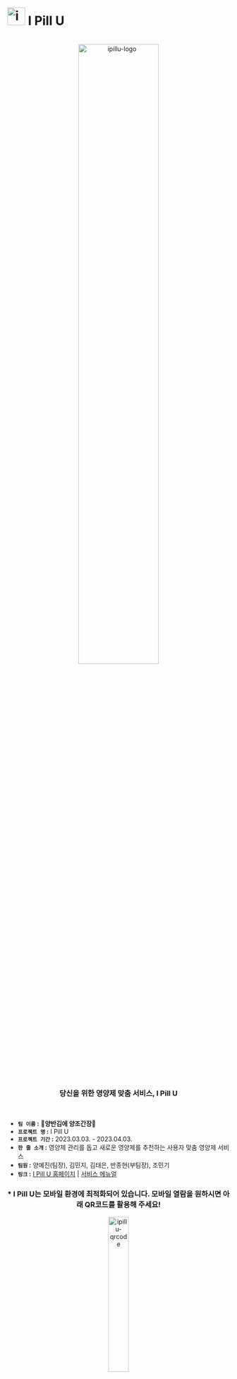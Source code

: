 <h1>
  <img width="40px" src="https://user-images.githubusercontent.com/77859683/228727338-a7859126-bdf5-4d9e-aeff-c8dd56296b88.png" alt="ipillu-logo" style="margin-bottom:-7px">
  <span>I Pill U</span>
</h1>

<br/>
<div  align="center">
  <img width="60%" src="https://user-images.githubusercontent.com/77859683/228727366-e4bb41d5-e111-442f-b0af-ac550bd41dc6.png" alt="ipillu-logo">
</div>
<h3 align="center">당신을 위한 영양제 맞춤 서비스, I Pill U</h3>
</br>

- **`팀 이름` :** **🍙양반김에 양조간장🥢**
- **`프로젝트 명` :** I Pill U
- **`프로젝트 기간` :** 2023.03.03. - 2023.04.03.
- **`한 줄 소개` :** 영양제 관리를 돕고 새로운 영양제를 추천하는 사용자 맞춤 영양제 서비스
- **`팀원` :** 양예진(팀장), 김민지, 김태은, 반종현(부팀장), 조민기
- **`링크` :** [I Pill U 홈페이지](http://bucket-for-main13.s3-website.ap-northeast-2.amazonaws.com) | [서비스 메뉴얼](https://drive.google.com/file/d/1yzOMx5NTbo7W8sjl1KdhyVBO08Z_EuJ9/view?usp=share_link)
<div align="center">
  <h3>* I Pill U는 모바일 환경에 최적화되어 있습니다. 모바일 열람을 원하시면 아래 QR코드를 활용해 주세요!</h3>
  <img width="30%" src="https://user-images.githubusercontent.com/77859683/228735304-2b2d382b-a808-44ed-a179-205e4b937ddc.png" alt="ipillu-qrcode">
</div>

<br/>

## :bulb: Intro
<h3>영양제 종류, 복용법, 유통기한...일일이 기억하기 너무 복잡하다:face_with_spiral_eyes: 손쉽게 관리할 수 있는 방법 없을까?</h3>


- 나만의 **영양제 달력**으로 꼼꼼하게 정리하는 영양제 일정
- 필요한 영양제는 **추천**받고 새로운 영양제 **검색**까지
- 복용 중인 **영양제**와 **약**은 한 페이지에서 손쉽게 관리

<br/>

## :family: 팀원 소개

| [양예진<br>(FE, 팀장)](https://github.com/yjyaang) | [김민지<br>(FE)](https://github.com/JOAAAAAAAAAAA) | [김태은<br>(FE)](https://github.com/10xc) | [반종현<br>(BE, 부팀장)](https://github.com/JONGHYUNVAN) | [조민기<br>(BE)](https://github.com/SEB-BE-42-mkcho) | 
| :---: | :---: | :---: | :---: | :---: |
| <img alt="양예진" src="https://user-images.githubusercontent.com/77859683/228738032-26654b73-fef7-47c6-a301-44ce48593257.png" height="150"> | <img alt="김민지" src="https://user-images.githubusercontent.com/77859683/228738461-5a3dbe9a-a78c-4ada-81b3-f8dcc9a7af5e.png" height="150"> | <img alt="김태은" src="https://user-images.githubusercontent.com/77859683/228740344-c8a32f16-5b3f-4167-b6e3-85c4aed5512c.png" height="150" style=""> | <img alt="반종현" src="https://user-images.githubusercontent.com/77859683/228738489-e17bf780-db54-4bf4-b91b-9a9e92067d5d.png" height="150"> | <img alt="조민기" src="https://user-images.githubusercontent.com/77859683/228738494-3630891b-2d8f-49a7-ab43-c812144ed802.png" height="150"> |
|<p align="left">- (웹) 좌측 소개 페이지<br/>- 시작 페이지<br/>- 유저 정보 CRU<br/>- 영양제 추천 페이지<br/>- 영양제 검색 페이지<br/>- 토큰 만료 검증 함수<br/></p> |<p align="left">- 알약 관리 페이지<br/>- 데이터 생성 페이지<br/>- 영양제CRUD<br/>- fitlering&sorting<br/>- 바코드 인식 후<br/>자동 입력<br/></p>|<p align="left">- 회원가입 페이지<br/>- 로그인 페이지<br/>- 캘린더 페이지<br/>  (캘린더/타임라인)<br/></p>|<p align="left">- Spring security<br/>  - JWT<br/>- User, Detail,<br/> Supplement,<br/>Concern<br/>DetailSupplement<br/>CRUD 및<br/>연관관계 매핑<br/>- NaverOpenApi <br/>Controller<br/></p>|<p align="left">- Concern CRU<br/>- NaverOpenAPI적용<br/></p>|
<br/>

## :computer: 기술 스택

### 공통
<img src="https://img.shields.io/badge/Git-F05032?style=for-the-badge&logo=Git&logoColor=white"> <img src="https://img.shields.io/badge/Github-181717?style=for-the-badge&logo=Github&logoColor=white"> <img src="https://img.shields.io/badge/Discord-5865F2?style=for-the-badge&logo=Discord&logoColor=white"> <img src="https://img.shields.io/badge/Notion-000000?style=for-the-badge&logo=Notion&logoColor=white"> <img src="https://img.shields.io/badge/Figma-F24E1E?style=for-the-badge&logo=Figma&logoColor=white">

### Frontend
<img src="https://img.shields.io/badge/HTML5-E34F26?style=for-the-badge&logo=HTML5&logoColor=white"> <img src="https://img.shields.io/badge/CSS3-1572B6?style=for-the-badge&logo=CSS3&logoColor=white"> <img src="https://img.shields.io/badge/JAVASCRIPT-F7DF1E?style=for-the-badge&logo=JAVASCRIPT&logoColor=white"> <img src="https://img.shields.io/badge/REACT-61DAFB?style=for-the-badge&logo=REACT&logoColor=black"> <img src="https://img.shields.io/badge/styled components-DB7093?style=for-the-badge&logo=styled-components&logoColor=white"> <img src="https://img.shields.io/badge/Axios-5A29E4?style=for-the-badge&logo=Axios&logoColor=white"> <img src="https://img.shields.io/badge/Redux-764ABC?style=for-the-badge&logo=Redux&logoColor=white"> <img src="https://img.shields.io/badge/Swiper-6332F6?style=for-the-badge&logo=Swiper&logoColor=white"> <img src="https://img.shields.io/badge/Amazon S3-569A31?style=for-the-badge&logo=Amazon S3&logoColor=white">

### Backend
<img src="https://img.shields.io/badge/Java-008FC7?style=for-the-badge&logo=Java&logoColor=white"> <img src="https://img.shields.io/badge/SPRING-6DB33F?style=for-the-badge&logo=SPRING&logoColor=white"> <img src="https://img.shields.io/badge/SPRING BOOT-6DB33F?style=for-the-badge&logo=SPRING BOOT&logoColor=white"> <img src="https://img.shields.io/badge/SPRING Security-6DB33F?style=for-the-badge&logo=SPRING Security&logoColor=white"> <img src="https://img.shields.io/badge/JWT-000000?style=for-the-badge&logo=JWT&logoColor=white"> <img src="https://img.shields.io/badge/MySQL-4479A1?style=for-the-badge&logo=MySQL&logoColor=white"> <img src="https://img.shields.io/badge/AMAZON EC2-FF9900?style=for-the-badge&logo=Amazon EC2&logoColor=white">

<br/>

## :file_folder: 문서함
+ [사용자 요구사항 정의서](https://docs.google.com/spreadsheets/d/17eBM3l6ISMAeMXSSNHd_SefAwoWtXF-VQcBI1VOaVSE/edit#gid=0)
+ [API 명세서](https://documenter.getpostman.com/view/24689794/2s93JtRQ54)
+ [API 명세서2](https://documenter.getpostman.com/view/24689794/2s93JxsMP7)
+ [화면 정의서](https://drive.google.com/file/d/1bUcgcAfQcFdfLkO6aKqS2vBGdcjgR91o/view)
+ [개발자 테스트](https://drive.google.com/file/d/1WwghUac7BKHWVWvpLnS-HU8FGfN-wagt/view)
+ [활동 기록, 회의기록](https://www.notion.so/codestates/51d619ec198340e0a317638e2cd85e04)
+ [서비스 메뉴얼](https://docs.google.com/presentation/d/1F7oTSAVCPtnpg6T06QYaP5ogIoqmDu75/edit?usp=share_link&ouid=111467942398670186641&rtpof=true&sd=true)
+ [기술 발표 영상](https://www.youtube.com/watch?v=kVcoMQc9Ntk)
<br/>


## :pencil2: 커밋 & 코드 컨벤션

| 태그 이름 | 설명 |
| --- | --- |
| [Feat] | 새로운 기능 추가 |
| [Fix] | 버그 수정 |
| [Design] | CSS 등 사용자 UI 디자인 변경 |
| [Style] | 코드 수정은 없지만, 코드 포맷 변경시 작성 |
| [Refactor] | 코드 리팩토링 |
| [Comment] | 필요한 주석 추가 및 변경 |
| [Docs] | 문서 수정 |
| [Test] | 테스트 및 테스트 리팩토링 코드 작성(프로덕션 코드 변경 X) |
| [Chore] | 빌드 업무 수정, 패키지 매니저 설정 및 수정(프로덕션 코드 변경 X) |
| [Rename] | 파일 및 폴더를 수정하는 작업 |
| [Remove] | 파일 및 폴더를 삭제하는 작업 |
| [Init] | 브랜치 초기화 및 초기셋팅 관련된 설정일 경우 |

